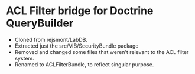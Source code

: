# ACL Filter bridge for Doctrine QueryBuilder

* Cloned from rejsmont/LabDB.
* Extracted just the src/VIB/SecurityBundle package
* Removed and changed some files that weren't relevant to the ACL filter system.
* Renamed to ACLFilterBundle, to reflect singular purpose.
